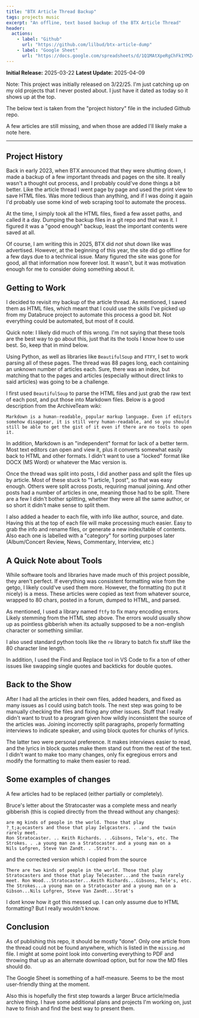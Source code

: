 ```yaml
---
title: "BTX Article Thread Backup"
tags: projects music
excerpt: "An offline, text based backup of the BTX Article Thread"
header:
  actions:
    - label: "Github"
      url: "https://github.com/lilbud/btx-article-dump"
    - label: "Google Sheet"
      url: "https://docs.google.com/spreadsheets/d/1Q1MAtXpeRgChFk1YMZ40GQM6_X0Ir2AXUmrI75BQqRY/edit?usp=sharing"
---
```


**Initial Release:** 2025-03-22
**Latest Update:** 2025-04-09

Note: This project was initially released on 3/22/25. I'm just catching up on my old projects that I never posted about. I just have it dated as today so it shows up at the top.

The below text is taken from the "project history" file in the included Github repo.

A few articles are still missing, and when those are added I'll likely make a note here.

---

## Project History

Back in early 2023, when BTX announced that they were shutting down, I made a backup of a few important threads and pages on the site. It really wasn't a thought out process, and I probably could've done things a bit better. Like the article thread I went page by page and used the print view to save HTML files. Was more tedious than anything, and if I was doing it again I'd probably use some kind of web scraping tool to automate the process.

At the time, I simply took all the HTML files, fixed a few asset paths, and called it a day. Dumping the backup files in a git repo and that was it. I figured it was a "good enough" backup, least the important contents were saved at all.

Of course, I am writing this in 2025, BTX did _not_ shut down like was advertised. However, at the beginning of this year, the site did go offline for a few days due to a technical issue. Many figured the site was gone for good, all that information now forever lost. It wasn't, but it was motivation enough for me to consider doing something about it.

## Getting to Work

I decided to revisit my backup of the article thread. As mentioned, I saved them as HTML files, which meant that I could use the skills I've picked up from my Databruce project to automate this process a good bit. Not everything could be automated, but most of it could.

Quick note: I likely did much of this wrong. I'm not saying that these tools are the best way to go about this, just that its the tools I know how to use best. So, keep that in mind below.

Using Python, as well as libraries like `BeautifulSoup` and `FTFY`, I set to work parsing all of these pages. The thread was 88 pages long, each containing an unknown number of articles each. Sure, there was an index, but matching that to the pages and articles (especially without direct links to said articles) was going to be a challenge.

I first used `BeautifulSoup` to parse the HTML files and just grab the raw text of each post, and put those into Markdown files. Below is a good description from the ArchiveTeam wiki:

```
Markdown is a human-readable, popular markup language. Even if editors somehow disappear, it is still very human-readable, and so you should still be able to get the gist of it even if there are no tools to open it.
```

In addition, Markdown is an "independent" format for lack of a better term. Most text editors can open and view it, plus it converts somewhat easily back to HTML and other formats. I didn't want to use a "locked" format like DOCX (MS Word) or whatever the Mac version is.

Once the thread was split into posts, I did another pass and split the files up by article. Most of these stuck to "1 article, 1 post", so that was easy enough. Others were split across posts, requiring manual joining. And other posts had a number of articles in one, meaning those had to be split. There are a few I didn't bother splitting, whether they were all the same author, or so short it didn't make sense to split them.

I also added a header to each file, with info like author, source, and date. Having this at the top of each file will make processing much easier. Easy to grab the info and rename files, or generate a new index/table of contents. Also each one is labelled with a "category" for sorting purposes later (Album/Concert Review, News, Commentary, Interview, etc.)

## A Quick Note about Tools

While software tools and libraries have made much of this project possible, they aren't perfect. If everything was consistent formatting wise from the getgo, I likely could've used them more. However, the formatting (to put it nicely) is a mess. These articles were copied as text from whatever source, wrapped to 80 chars, posted in a forum, dumped to HTML, and parsed.

As mentioned, I used a library named `ftfy` to fix many encoding errors. Likely stemming from the HTML step above. The errors would usually show up as pointless gibberish when its actually supposed to be a non-english character or something similiar.

I also used standard python tools like the `re` library to batch fix stuff like the 80 character line length.

In addition, I used the Find and Replace tool in VS Code to fix a ton of other issues like swapping single quotes and backticks for double quotes.

## Back to the Show

After I had all the articles in their own files, added headers, and fixed as many issues as I could using batch tools. The next step was going to be manually checking the files and fixing any other issues. Stuff that I really didn't want to trust to a program given how wildly inconsistent the source of the articles was. Joining incorrectly split paragraphs, properly formatting interviews to indicate speaker, and using block quotes for chunks of lyrics.

The latter two were personal preference. It makes interviews easier to read, and the lyrics in block quotes make them stand out from the rest of the text. I didn't want to make too many changes, only fix egregious errors and modify the formatting to make them easier to read.

## Some examples of changes

A few articles had to be replaced (either partially or completely).

Bruce's letter about the Stratocaster was a complete mess and nearly gibberish (this is copied directly from the thread without any changes):

```
are mg kinds of people in the world. Those that play
?_t;a;ocasters and those that play Ielgcasters. . .and the twain rarely meet.
Ron Stratocaster. .. Keith Richards. . .Gibsons, Tele's, etc. The
Strokes. . .a young man on a Stratocaster and a young man on a
Nils Lofgren, Steve Van Zandt. . .Strat's. .
```

and the corrected version which I copied from the source

```
There are two kinds of people in the world. Those that play Stratocasters and those that play Telecaster...and the twain rarely meet. Ron Wood...Stratocaster...Keith Richards...Gibsons, Tele's, etc. The Strokes...a young man on a Stratocaster and a young man on a Gibson...Nils Lofgren, Steve Van Zandt...Strat's
```

I dont know how it got this messed up. I can only assume due to HTML formatting? But I really wouldn't know.

## Conclusion

As of publishing this repo, it should be mostly "done". Only one article from the thread could not be found anywhere, which is listed in the `missing.md` file. I might at some point look into converting everything to PDF and throwing that up as an alternate download option, but for now the MD files should do.

The Google Sheet is something of a half-measure. Seems to be the most user-friendly thing at the moment.

Also this is hopefully the first step towards a larger Bruce article/media archive thing. I have some additional plans and projects I'm working on, just have to finish and find the best way to present them.
